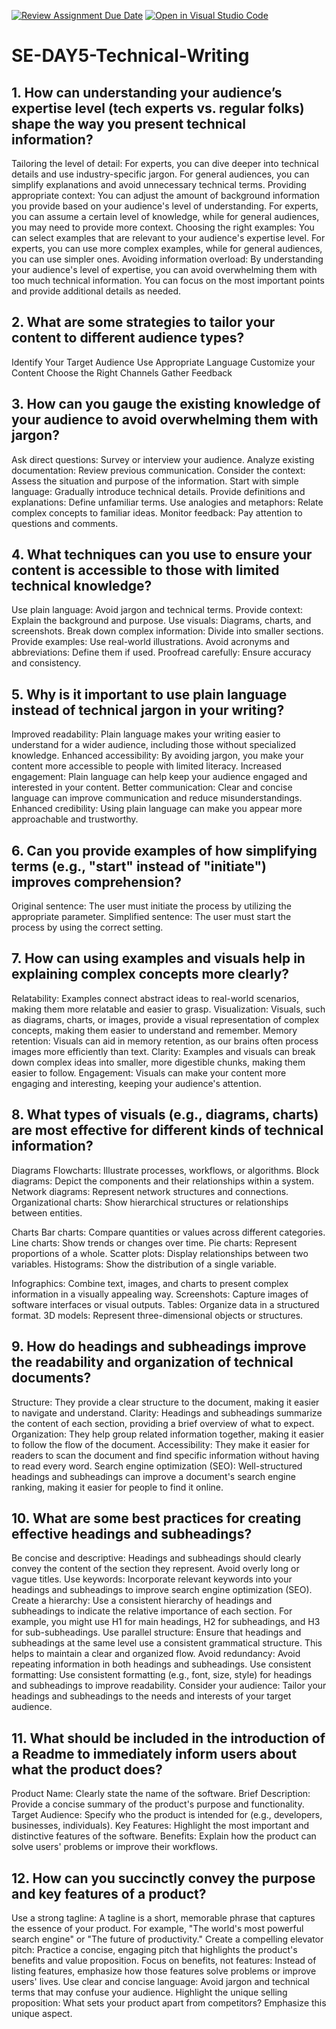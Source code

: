 [![Review Assignment Due Date](https://classroom.github.com/assets/deadline-readme-button-22041afd0340ce965d47ae6ef1cefeee28c7c493a6346c4f15d667ab976d596c.svg)](https://classroom.github.com/a/zsAR-pyY)
[![Open in Visual Studio Code](https://classroom.github.com/assets/open-in-vscode-2e0aaae1b6195c2367325f4f02e2d04e9abb55f0b24a779b69b11b9e10269abc.svg)](https://classroom.github.com/online_ide?assignment_repo_id=15814450&assignment_repo_type=AssignmentRepo)
# SE-DAY5-Technical-Writing
## 1. How can understanding your audience’s expertise level (tech experts vs. regular folks) shape the way you present technical information?
Tailoring the level of detail: For experts, you can dive deeper into technical details and use industry-specific jargon. For general audiences, you can simplify explanations and avoid unnecessary technical terms.
Providing appropriate context: You can adjust the amount of background information you provide based on your audience's level of understanding. For experts, you can assume a certain level of knowledge, while for general audiences, you may need to provide more context.
Choosing the right examples: You can select examples that are relevant to your audience's expertise level. For experts, you can use more complex examples, while for general audiences, you can use simpler ones.
Avoiding information overload: By understanding your audience's level of expertise, you can avoid overwhelming them with too much technical information. You can focus on the most important points and provide additional details as needed.

## 2. What are some strategies to tailor your content to different audience types?
 Identify Your Target Audience
 Use Appropriate Language
 Customize your Content
 Choose the Right Channels
 Gather Feedback
 
## 3. How can you gauge the existing knowledge of your audience to avoid overwhelming them with jargon?
Ask direct questions: Survey or interview your audience.
Analyze existing documentation: Review previous communication.
Consider the context: Assess the situation and purpose of the information.
Start with simple language: Gradually introduce technical details.
Provide definitions and explanations: Define unfamiliar terms.
Use analogies and metaphors: Relate complex concepts to familiar ideas.
Monitor feedback: Pay attention to questions and comments.

## 4. What techniques can you use to ensure your content is accessible to those with limited technical knowledge?
Use plain language: Avoid jargon and technical terms.
Provide context: Explain the background and purpose.
Use visuals: Diagrams, charts, and screenshots.
Break down complex information: Divide into smaller sections.
Provide examples: Use real-world illustrations.
Avoid acronyms and abbreviations: Define them if used.
Proofread carefully: Ensure accuracy and consistency.
## 5. Why is it important to use plain language instead of technical jargon in your writing?
Improved readability: Plain language makes your writing easier to understand for a wider audience, including those without specialized knowledge.
Enhanced accessibility: By avoiding jargon, you make your content more accessible to people with limited literacy.
Increased engagement: Plain language can help keep your audience engaged and interested in your content.
Better communication: Clear and concise language can improve communication and reduce misunderstandings.
Enhanced credibility: Using plain language can make you appear more approachable and trustworthy.

## 6. Can you provide examples of how simplifying terms (e.g., "start" instead of "initiate") improves comprehension?
Original sentence: The user must initiate the process by utilizing the appropriate parameter.
Simplified sentence: The user must start the process by using the correct setting.

## 7. How can using examples and visuals help in explaining complex concepts more clearly?
Relatability: Examples connect abstract ideas to real-world scenarios, making them more relatable and easier to grasp.
Visualization: Visuals, such as diagrams, charts, or images, provide a visual representation of complex concepts, making them easier to understand and remember.
Memory retention: Visuals can aid in memory retention, as our brains often process images more efficiently than text.
Clarity: Examples and visuals can break down complex ideas into smaller, more digestible chunks, making them easier to follow.
Engagement: Visuals can make your content more engaging and interesting, keeping your audience's attention.

## 8. What types of visuals (e.g., diagrams, charts) are most effective for different kinds of technical information?
Diagrams
Flowcharts: Illustrate processes, workflows, or algorithms.
Block diagrams: Depict the components and their relationships within a system.
Network diagrams: Represent network structures and connections.
Organizational charts: Show hierarchical structures or relationships between entities.

Charts
Bar charts: Compare quantities or values across different categories.
Line charts: Show trends or changes over time.
Pie charts: Represent proportions of a whole.
Scatter plots: Display relationships between two variables.
Histograms: Show the distribution of a single variable.

Infographics: Combine text, images, and charts to present complex information in a visually appealing way.
Screenshots: Capture images of software interfaces or visual outputs.
Tables: Organize data in a structured format.
3D models: Represent three-dimensional objects or structures.

## 9. How do headings and subheadings improve the readability and organization of technical documents?
Structure: They provide a clear structure to the document, making it easier to navigate and understand.
Clarity: Headings and subheadings summarize the content of each section, providing a brief overview of what to expect.
Organization: They help group related information together, making it easier to follow the flow of the document.
Accessibility: They make it easier for readers to scan the document and find specific information without having to read every word.
Search engine optimization (SEO): Well-structured headings and subheadings can improve a document's search engine ranking, making it easier for people to find it online.
## 10. What are some best practices for creating effective headings and subheadings?
Be concise and descriptive: Headings and subheadings should clearly convey the content of the section they represent. Avoid overly long or vague titles.
Use keywords: Incorporate relevant keywords into your headings and subheadings to improve search engine optimization (SEO).
Create a hierarchy: Use a consistent hierarchy of headings and subheadings to indicate the relative importance of each section. For example, you might use H1 for main headings, H2 for subheadings, and H3 for sub-subheadings.
Use parallel structure: Ensure that headings and subheadings at the same level use a consistent grammatical structure. This helps to maintain a clear and organized flow.
Avoid redundancy: Avoid repeating information in both headings and subheadings.
Use consistent formatting: Use consistent formatting (e.g., font, size, style) for headings and subheadings to improve readability.
Consider your audience: Tailor your headings and subheadings to the needs and interests of your target audience.


## 11. What should be included in the introduction of a Readme to immediately inform users about what the product does?
Product Name: Clearly state the name of the software.
Brief Description: Provide a concise summary of the product's purpose and functionality.
Target Audience: Specify who the product is intended for (e.g., developers, businesses, individuals).
Key Features: Highlight the most important and distinctive features of the software.
Benefits: Explain how the product can solve users' problems or improve their workflows.
## 12. How can you succinctly convey the purpose and key features of a product?
Use a strong tagline: A tagline is a short, memorable phrase that captures the essence of your product. For example, "The world's most powerful search engine" or "The future of productivity."
Create a compelling elevator pitch: Practice a concise, engaging pitch that highlights the product's benefits and value proposition.
Focus on benefits, not features: Instead of listing features, emphasize how those features solve problems or improve users' lives.
Use clear and concise language: Avoid jargon and technical terms that may confuse your audience.
Highlight the unique selling proposition: What sets your product apart from competitors? Emphasize this unique aspect.
